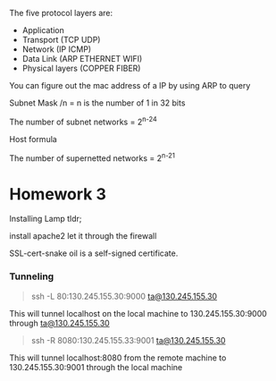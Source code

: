 The five protocol layers are:

- Application
- Transport (TCP UDP)
- Network (IP ICMP)
- Data Link (ARP ETHERNET WIFI)
- Physical layers (COPPER FIBER)

You can figure out the mac address of a IP by using ARP to query

Subnet Mask /n = n is the number of 1 in 32 bits

The number of subnet networks = 2<sup>n-24</sup>

Host formula

The number of supernetted networks = 2<sup>n-21</sup>

<h1>Homework 3</h1>

Installing Lamp tldr;

install apache2
let it through the firewall

SSL-cert-snake oil is a self-signed certificate.

### Tunneling

> ssh -L 80:130.245.155.30:9000 ta@130.245.155.30

This will tunnel localhost on the local machine to 130.245.155.30:9000 through ta@130.245.155.30

> ssh -R 8080:130.245.155.33:9001 ta@130.245.155.30

This will tunnel localhost:8080 from the remote machine to 130.245.155.30:9001 through the local machine
